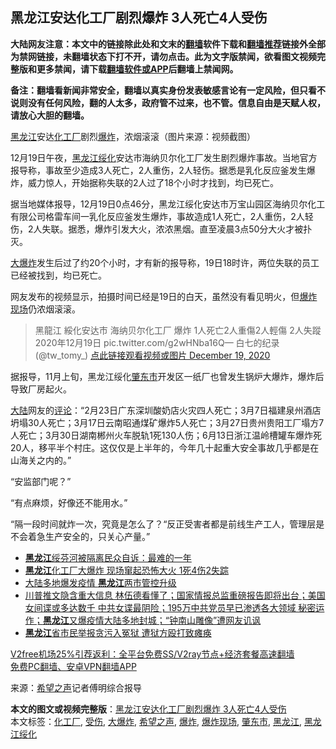  <h2>黑龙江安达化工厂剧烈爆炸 3人死亡4人受伤</h2> <p class="notice"><b>大陆网友注意：本文中的链接除此处和文末的<a href="https://github.com/bannedbook/fanqiang" >翻墙</a>软件下载和<a href="https://github.com/killgcd/justmysocks/blob/master/README.md">翻墙推荐</a>链接外全部为禁网链接，未翻墙状态下打不开，请勿点击。此为文字版禁闻，欲看图文视频完整版和更多禁闻，请下载<a href="https://github.com/bannedbook/fanqiang">翻墙软件或APP</a>后翻墙上禁闻网。</p><p>备注：翻墙看新闻非常安全，翻墙以真实身份发表敏感言论有一定风险，但只看不说则没有任何风险，翻的人太多，政府管不过来，也不管。信息自由是天赋人权，请放心大胆的翻墙。</b></p>  <div class="entry"> <p id="conimg"><a href="https://www.bannedbook.org/bnews/tag/%e9%bb%91%e9%be%99%e6%b1%9f/" class="st_tag internal_tag" rel="tag" title="标签 黑龙江 下的日志">黑龙江</a>安达<a href="https://www.bannedbook.org/bnews/tag/%E5%8C%96%E5%B7%A5%E5%8E%82/" class="st_tag internal_tag" rel="tag" title="标签 化工厂 下的日志">化工厂</a>剧烈<a href="https://www.bannedbook.org/bnews/tag/%e7%88%86%e7%82%b8/" class="st_tag internal_tag" rel="tag" title="标签 爆炸 下的日志">爆炸</a>，浓烟滚滚（图片来源：视频截图）</p> <p>12月19日午夜，<a href="https://www.bannedbook.org/bnews/tag/%E9%BB%91%E9%BE%99%E6%B1%9F%E7%BB%A5%E5%8C%96/" class="st_tag internal_tag" rel="tag" title="标签 黑龙江绥化 下的日志">黑龙江绥化</a>安达市海纳贝尔化工厂发生剧烈爆炸事故。当地官方报导称，事故至少造成3人死亡，2人重伤，2人轻伤。据悉是乳化反应釜发生爆炸，威力惊人，开始据称失联的2人过了18个小时才找到，均已死亡。</p> <p>据当地媒体报导，12月19日0点46分，黑龙江绥化安达市万宝山园区海纳贝尔化工有限公司格雷车间一乳化反应釜发生爆炸，事故造成1人死亡，2人重伤，2人轻伤，2人失联。据悉，爆炸引发大火，浓浓黑烟。直至凌晨3点50分大火才被扑灭。</p> <p><a href="https://www.bannedbook.org/bnews/tag/%e5%a4%a7%e7%88%86%e7%82%b8/" class="st_tag internal_tag" rel="tag" title="标签 大爆炸 下的日志">大爆炸</a>发生后过了约20个小时，才有新的报导称，19日18时许，两位失联的员工已经被找到，均已死亡。</p>  <p>网友发布的视频显示，拍摄时间已经是19日的白天，虽然没有看见明火，但<a href="https://www.bannedbook.org/bnews/tag/%E7%88%86%E7%82%B8%E7%8E%B0%E5%9C%BA/" class="st_tag internal_tag" rel="tag" title="标签 爆炸现场 下的日志">爆炸现场</a>仍浓烟滚滚。</p> <blockquote><p>黑龍江 綏化安达市 海纳贝尔化工厂 爆炸 1人死亡2人重傷2人輕傷 2人失蹤 2020年12月19日 pic.twitter.com/g2wHNba16Q— 白七的纪录 (@tw_tomy_) <a href="https://twitter.com/tw_tomy_/status/1340186720118087680?ref_src=twsrc%5Etfw">点此链接观看视频或图片 December 19, 2020</a></p></blockquote> <p>据报导，11月上旬，黑龙江绥化<a href="https://www.bannedbook.org/bnews/tag/%E8%82%87%E4%B8%9C%E5%B8%82/" class="st_tag internal_tag" rel="tag" title="标签 肇东市 下的日志">肇东市</a>开发区一纸厂也曾发生锅炉大爆炸，爆炸后导致厂房起火。</p> <p><span class='wp_keywordlink_affiliate'><a href="https://www.bannedbook.org/" title="大陆" target="_blank">大陆</a></span>网友的<span class='wp_keywordlink_affiliate'><a href="https://www.bannedbook.org/bnews/comments/" title="新闻评论" target="_blank">评论</a></span>：“2月23日广东深圳酸奶店火灾四人死亡；3月7日福建泉州酒店坍塌30人死亡；3月17日云南昭通煤矿爆炸5人死亡；3月27日贵州贵阳工厂塌方7人死亡；3月30日湖南郴州火车脱轨1死130人伤；6月13日浙江温岭槽罐车爆炸死20人，移平半个村庄。这仅仅是上半年的，今年几十起重大安全事故几乎都是在山海关之内的。”</p>  <p>“安监部门呢？”</p> <p>“有点麻烦，好像还不能用水。”</p> <p>“隔一段时间就炸一次，究竟是怎么了？“反正受害者都是前线生产工人，管理层是不会着急生产安全的，只关心产量。”</p> <ul class='op-related-articles' title='相关阅读'> <li><a href='https://www.bannedbook.org/bnews/cbnews/20201220/1451286.html' target='_blank'><b>黑龙江</b>绥芬河被隔离民众自诉：最难的一年</a></li> <li><a href='https://www.bannedbook.org/bnews/comments/20201220/1451221.html' target='_blank'><b>黑龙江</b>化工厂大爆炸 现场窜起恐怖大火 1死4伤2失踪</a></li> <li><a href='https://www.bannedbook.org/bnews/bannedvideo/20201214/1447668.html' target='_blank'>大陆多地爆发疫情 <b>黑龙江</b>两市管控升级</a></li> <li><a href='https://www.bannedbook.org/bnews/bannedvideo/20201214/1447599.html' target='_blank'>川普推文隐含重大信息 林伍德看懂了；国家情报总监重磅报告即将出台；美国女间谍或多达数千 中共女谍最阴险；195万中共党员早已渗透各大领域 秘密运作；<b>黑龙江</b>又爆疫情大陆多地封城；“钟南山雕像”遭网友讥讽</a></li> <li><a href='https://www.bannedbook.org/bnews/cbnews/20201214/1447590.html' target='_blank'><b>黑龙江</b>省市民举报贪污入冤狱 遭狱方殴打致瘫痪</a></li> </ul> <p class="texttj"> <a href="https://github.com/bannedbook/fanqiang/wiki/V2ray%E6%9C%BA%E5%9C%BA" target="_blank">V2free机场25%引荐返利：全平台免费SS/V2ray节点+经济套餐高速翻墙</a><br/> <a href="https://github.com/bannedbook/fanqiang/wiki/%E7%A6%81%E9%97%BB%E7%BD%91%E5%AE%89%E5%8D%93%E7%BF%BB%E5%A2%99%E6%96%B0%E9%97%BBAPP" target="_blank">免费PC翻墙、安卓VPN翻墙APP</a></p><p> 来源：<span class='wp_keywordlink_affiliate'><a href="https://www.soundofhope.org" title="希望之声" target="_blank">希望之声</a></span>记者傅明综合报导 </p> <a name='sharetosocial'></a>       <div><b>本文的图文或视频完整版</b>：<a href='https://www.bannedbook.org/bnews/cbnews/20201220/1451285.html'>黑龙江安达化工厂剧烈爆炸 3人死亡4人受伤</a></div>  </div><!--END ENTRY--> <div class="postfooter"> <div>本文标签：<a href="https://www.bannedbook.org/bnews/tag/%E5%8C%96%E5%B7%A5%E5%8E%82/" rel="tag">化工厂</a>, <a href="https://www.bannedbook.org/bnews/tag/%E5%8F%97%E4%BC%A4/" rel="tag">受伤</a>, <a href="https://www.bannedbook.org/bnews/tag/%e5%a4%a7%e7%88%86%e7%82%b8/" rel="tag">大爆炸</a>, <a href="https://www.bannedbook.org/bnews/tag/%e5%b8%8c%e6%9c%9b%e4%b9%8b%e5%a3%b0/" rel="tag">希望之声</a>, <a href="https://www.bannedbook.org/bnews/tag/%e7%88%86%e7%82%b8/" rel="tag">爆炸</a>, <a href="https://www.bannedbook.org/bnews/tag/%E7%88%86%E7%82%B8%E7%8E%B0%E5%9C%BA/" rel="tag">爆炸现场</a>, <a href="https://www.bannedbook.org/bnews/tag/%E8%82%87%E4%B8%9C%E5%B8%82/" rel="tag">肇东市</a>, <a href="https://www.bannedbook.org/bnews/tag/%e9%bb%91%e9%be%99%e6%b1%9f/" rel="tag">黑龙江</a>, <a href="https://www.bannedbook.org/bnews/tag/%E9%BB%91%E9%BE%99%E6%B1%9F%E7%BB%A5%E5%8C%96/" rel="tag">黑龙江绥化</a></div>  </div><!--END POSTFOOTER--> 